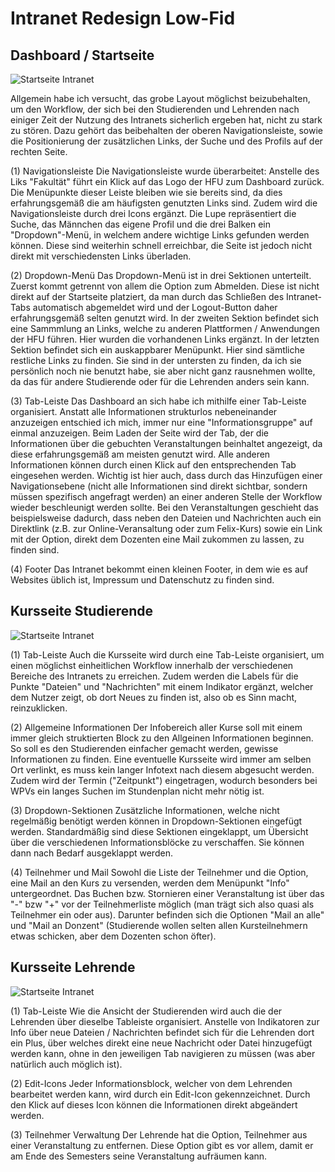# Intranet Redesign Low-Fid

## Dashboard / Startseite

![Startseite Intranet](https://ninahecht.github.io/IFD-WiSe20-21/aufgabe2/ressources/intranet-startseite.jpg)

Allgemein habe ich versucht, das grobe Layout möglichst beizubehalten, um den Workflow, der sich bei den Studierenden und Lehrenden nach einiger Zeit der Nutzung des Intranets sicherlich ergeben hat, nicht zu stark zu stören. Dazu gehört das beibehalten der oberen Navigationsleiste, sowie die Positionierung der zusätzlichen Links, der Suche und des Profils auf der rechten Seite.

(1) Navigationsleiste
Die Navigationsleiste wurde überarbeitet: Anstelle des Liks "Fakultät" führt ein Klick auf das Logo der HFU zum Dashboard zurück. Die Menüpunkte dieser Leiste bleiben wie sie bereits sind, da dies erfahrungsgemäß die am häufigsten genutzten Links sind. Zudem wird die Navigationsleiste durch drei Icons ergänzt. Die Lupe repräsentiert die Suche, das Männchen das eigene Profil und die drei Balken ein "Dropdown"-Menü, in welchem andere wichtige Links gefunden werden können. Diese sind weiterhin schnell erreichbar, die Seite ist jedoch nicht direkt mit verschiedensten Links überladen.

(2) Dropdown-Menü
Das Dropdown-Menü ist in drei Sektionen unterteilt. Zuerst kommt getrennt von allem die Option zum Abmelden. Diese ist nicht direkt auf der Startseite platziert, da man durch das Schließen des Intranet-Tabs automatisch abgemeldet wird und der Logout-Button daher erfahrungsgemäß selten genutzt wird. In der zweiten Sektion befindet sich eine Sammmlung an Links, welche zu anderen Plattformen / Anwendungen der HFU führen. Hier wurden die vorhandenen Links ergänzt. In der letzten Sektion befindet sich ein auskappbarer Menüpunkt. Hier sind sämtliche restliche Links zu finden. Sie sind in der untersten zu finden, da ich sie persönlich noch nie benutzt habe, sie aber nicht ganz rausnehmen wollte, da das für andere Studierende oder für die Lehrenden anders sein kann.

(3) Tab-Leiste
Das Dashboard an sich habe ich mithilfe einer Tab-Leiste organisiert. Anstatt alle Informationen strukturlos nebeneinander anzuzeigen entschied ich mich, immer nur eine "Informationsgruppe" auf einmal anzuzeigen. Beim Laden der Seite wird der Tab, der die Informationen über die gebuchten Veranstaltungen beinhaltet angezeigt, da diese erfahrungsgemäß am meisten genutzt wird. Alle anderen Informationen können durch einen Klick auf den entsprechenden Tab eingesehen werden. Wichtig ist hier auch, dass durch das Hinzufügen einer Navigationsebene (nicht alle Informationen sind direkt sichtbar, sondern müssen spezifisch angefragt werden) an einer anderen Stelle der Workflow wieder beschleunigt werden sollte. Bei den Veranstaltungen geschieht das beispielsweise dadurch, dass neben den Dateien und Nachrichten auch ein Direktlink (z.B. zur Online-Veransaltung oder zum Felix-Kurs) sowie ein Link mit der Option, direkt dem Dozenten eine Mail zukommen zu lassen, zu finden sind.

(4) Footer 
Das Intranet bekommt einen kleinen Footer, in dem wie es auf Websites üblich ist, Impressum und Datenschutz zu finden sind.

## Kursseite Studierende

![Startseite Intranet](https://ninahecht.github.io/IFD-WiSe20-21/aufgabe2/ressources/intranet-kursseite-studierende.jpg)

(1) Tab-Leiste
Auch die Kursseite wird durch eine Tab-Leiste organisiert, um einen möglichst einheitlichen Workflow innerhalb der verschiedenen Bereiche des Intranets zu erreichen. Zudem werden die Labels für die Punkte "Dateien" und "Nachrichten" mit einem Indikator ergänzt, welcher dem Nutzer zeigt, ob dort Neues zu finden ist, also ob es Sinn macht, reinzuklicken.

(2) Allgemeine Informationen
Der Infobereich aller Kurse soll mit einem immer gleich struktierten Block zu den Allgeinen Informationen beginnen. So soll es den Studierenden einfacher gemacht werden, gewisse Informationen zu finden. Eine eventuelle Kursseite wird immer am selben Ort verlinkt, es muss kein langer Infotext nach diesem abgesucht werden. Zudem wird der Termin ("Zeitpunkt") eingetragen, wodurch besonders bei WPVs ein langes Suchen im Stundenplan nicht mehr nötig ist.

(3) Dropdown-Sektionen
Zusätzliche Informationen, welche nicht regelmäßig benötigt werden können in Dropdown-Sektionen eingefügt werden. Standardmäßig sind diese Sektionen eingeklappt, um Übersicht über die verschiedenen Informationsblöcke zu verschaffen. Sie können dann nach Bedarf ausgeklappt werden.

(4) Teilnehmer und Mail
Sowohl die Liste der Teilnehmer und die Option, eine Mail an den Kurs zu versenden, werden dem Menüpunkt "Info" untergeordnet. Das Buchen bzw. Stornieren einer Veranstaltung ist über das "-" bzw "+" vor der Teilnehmerliste möglich (man trägt sich also quasi als Teilnehmer ein oder aus). Darunter befinden sich die Optionen "Mail an alle" und "Mail an Donzent" (Studierende wollen selten allen Kursteilnehmern etwas schicken, aber dem Dozenten schon öfter).

## Kursseite Lehrende

![Startseite Intranet](https://ninahecht.github.io/IFD-WiSe20-21/aufgabe2/ressources/intranet-kursseite-lehrende.jpg)

(1) Tab-Leiste
Wie die Ansicht der Studierenden wird auch die der Lehrenden über dieselbe Tableiste organisiert. Anstelle von Indikatoren zur Info über neue Dateien / Nachrichten befindet sich für die Lehrenden dort ein Plus, über welches direkt eine neue Nachricht oder Datei hinzugefügt werden kann, ohne in den jeweiligen Tab navigieren zu müssen (was aber natürlich auch möglich ist).

(2) Edit-Icons
Jeder Informationsblock, welcher von dem Lehrenden bearbeitet werden kann, wird durch ein Edit-Icon gekennzeichnet. Durch den Klick auf dieses Icon können die Informationen direkt abgeändert werden. 

(3) Teilnehmer Verwaltung
Der Lehrende hat die Option, Teilnehmer aus einer Veranstaltung zu entfernen. Diese Option gibt es vor allem, damit er am Ende des Semesters seine Veranstaltung aufräumen kann.
